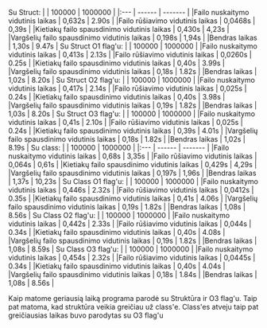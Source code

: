 Su Struct:
|                                              | 100000    | 1000000 |
|:---                                          | ------    | ------- |
|Failo nuskaitymo vidutinis laikas             | 0,632s    |  2.90s  |
|Failo rūšiavimo vidutinis laikas              | 0,0468s   |  0,39s  |
|Kietiakų failo spausdinimo vidutinis laikas   | 0,430s    |  4,23s  |
|Vargšelių failo spausdinimo vidutinis laikas  | 0,198s    |  1,94s  |
|Bendras laikas                                | 1,30s     |  9.47s  |
Su Struct O1 flag'u:
|                                              | 100000    | 1000000 |
|Failo nuskaitymo vidutinis laikas             | 0,413s    |  2.13s  |
|Failo rūšiavimo vidutinis laikas              | 0,0260s   |  0.25s  |
|Kietiakų failo spausdinimo vidutinis laikas   | 0,40s     |  3.99s  |
|Vargšelių failo spausdinimo vidutinis laikas  | 0,18s     |  1.82s  |
|Bendras laikas                                | 1,02s     |  8.20s  |
Su Struct O2 flag'u:
|                                              | 100000    | 1000000 |
|Failo nuskaitymo vidutinis laikas             | 0,417s    |  2.14s  |
|Failo rūšiavimo vidutinis laikas              | 0,025s    |  0.24s  |
|Kietiakų failo spausdinimo vidutinis laikas   | 0,40s     |  3.98s  |
|Vargšelių failo spausdinimo vidutinis laikas  | 0,19s     |  1.82s  |
|Bendras laikas                                | 1,03s     |  8.20s  |
Su Struct O3 flag'u:
|                                              | 100000    | 1000000 |
|Failo nuskaitymo vidutinis laikas             | 0,41s     |  2.10s  |
|Failo rūšiavimo vidutinis laikas              | 0,025s    |  0.24s  |
|Kietiakų failo spausdinimo vidutinis laikas   | 0,39s     |  4.01s  |
|Vargšelių failo spausdinimo vidutinis laikas  | 0,18s     |  1.82s  |
|Bendras laikas                                | 1,02s     |  8.19s  |
Su class:
|                                              | 100000    | 1000000 |
|:---                                          | ------    | ------- |
|Failo nuskaitymo vidutinis laikas             | 0,68s     |  3,35s  |
|Failo rūšiavimo vidutinis laikas              | 0,064s    |  0,61s  |
|Kietiakų failo spausdinimo vidutinis laikas   | 0,429s    |  4,29s  |
|Vargšelių failo spausdinimo vidutinis laikas  | 0,197s    |  1,96s  |
|Bendras laikas                                | 1,37s     |  10,23s |
Su Class O1 flag'u:
|                                              | 100000    | 1000000 |
|Failo nuskaitymo vidutinis laikas             | 0,446s    |  2.32s  |
|Failo rūšiavimo vidutinis laikas              | 0,0412s   |  0.35s  |
|Kietiakų failo spausdinimo vidutinis laikas   | 0,41s     |  4.06s  |
|Vargšelių failo spausdinimo vidutinis laikas  | 0,19s     |  1.82s  |
|Bendras laikas                                | 1,08s     |  8.56s  |
Su Class O2 flag'u:
|                                              | 100000    | 1000000 |
|Failo nuskaitymo vidutinis laikas             | 0,442s    |  2.33s  |
|Failo rūšiavimo vidutinis laikas              | 0,044s    |  0.34s  |
|Kietiakų failo spausdinimo vidutinis laikas   | 0,40s     |  4.08s  |
|Vargšelių failo spausdinimo vidutinis laikas  | 0,19s     |  1.82s  |
|Bendras laikas                                | 1,08s     |  8.59s  |
Su Class O3 flag'u:
|                                              | 100000    | 1000000 |
|Failo nuskaitymo vidutinis laikas             | 0,454s    |  2.32s  |
|Failo rūšiavimo vidutinis laikas              | 0,0445s   |  0.34s  |
|Kietiakų failo spausdinimo vidutinis laikas   | 0,40s     |  4.04s  |
|Vargšelių failo spausdinimo vidutinis laikas  | 0,18s     |  1.84s  |
|Bendras laikas                                | 1,08s     |  8.56s  |

Kaip matome geriausią laiką programa parodė su Struktūra ir O3 flag'u. Taip pat matoma, kad struktūra veikia greičiau už class'e.
Class'es atveju taip pat greičiausias laikas buvo parodytas su O3 flag'u
